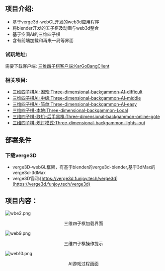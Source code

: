 ## 项目介绍:
- 基于verge3d-webGL开发的web3d应用程序
- 将blender开发的五子棋及动画与web3d整合
- 基于空间AI的三维四子棋
- 含有前端加载和再来一局等界面

### 试玩地址: <br>
需要下载客户端:
[三维四子棋客户端:KarGoBangClient](https://github.com/MrOwenovo/KarGoBangClient)


### 相关项目:
- [三维四子棋AI-困难:Three-dimensional-backgammon-AI-difficult](https://github.com/MrOwenovo/Three-dimensional-backgammon-AI-difficult) <br>
- [三维四子棋AI-中级:Three-dimensional-backgammon-AI-middle](https://github.com/MrOwenovo/Three-dimensional-backgammon-AI-middle) <br>
- [三维四子棋AI-简单:Three-dimensional-backgammon-AI-easy](https://github.com/MrOwenovo/Three-dimensional-backgammon-AI-easy) <br>
- [三维四子棋-本地:Three-dimensional-backgammon-Local](https://github.com/MrOwenovo/Three-dimensional-backgammon-local) <br>
- [三维四子棋-联机-后手黑棋:Three-dimensional-backgammon-online-gote](https://github.com/MrOwenovo/Three-dimensional-backgammon-online-gote) <br>
- [三维四子棋-熄灯模式:Three-dimensional-backgammon-lights-out](https://github.com/MrOwenovo/Three-dimensional-backgammon-lights-out) <br>


## 部署条件
### 下载verge3D
- verge3D-webGL框架，有基于blender的verge3d-blender,基于3dMax的verge3d-3dMax
- verge3D官网:[https://verge3d.funjoy.tech/verge3d](https://verge3d.funjoy.tech/verge3d)

## 项目内容：
![wbe2.png](https://s2.loli.net/2022/07/01/bIhHDMVkUL2Z5Tw.png)
<p align="center">三维四子棋加载界面</p>

![web9.png](https://s2.loli.net/2022/07/01/8oAu592ghDTQMsx.png)
<p align="center">三维四子棋操作提示</p>

![web10.png](https://s2.loli.net/2022/07/01/UcNkqfzlKa5B4JV.png)
<p align="center">AI游戏过程画面</p>
